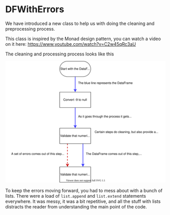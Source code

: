 # DFWithErrors

We have introduced a new class to help us with doing the cleaning and preprocessing process.

This class is inspired by the Monad design pattern, you can watch a video on it here: https://www.youtube.com/watch?v=C2w45qRc3aU

The cleaning and processing process looks like this

![Diagram of the cleaning and preprocessing process](./cleaning-and-processing.drawio.svg)

To keep the errors moving forward, you had to mess about with a bunch of lists. There were a load of `list.append` and `list.extend` statements everywhere. It was messy, it was a bit repetitive, and all the stuff with lists distracts the reader from understanding the main point of the code.
